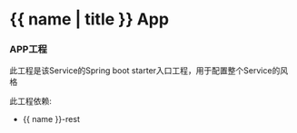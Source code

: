 # {{ name | title }} App

### APP工程
此工程是该Service的Spring boot starter入口工程，用于配置整个Service的风格

此工程依赖: 
- {{ name }}-rest
